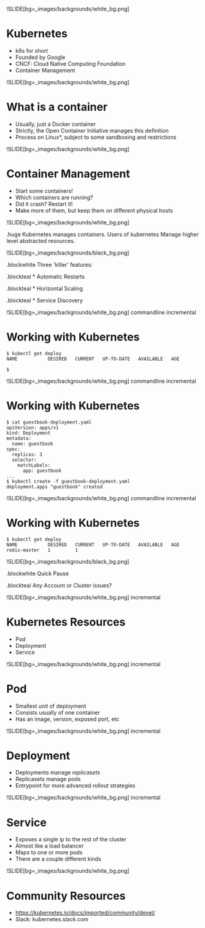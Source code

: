 !SLIDE[bg=_images/backgrounds/white_bg.png]

# Kubernetes

* k8s for short
* Founded by Google
* CNCF: Cloud Native Computing Foundation
* Container Management


!SLIDE[bg=_images/backgrounds/white_bg.png]

# What is a container

* Usually, just a Docker container
* Strictly, the Open Container Initiative manages this definition
* Process on Linux\*, subject to some sandboxing and restrictions

!SLIDE[bg=_images/backgrounds/white_bg.png]

# Container Management

* Start some containers!
* Which containers are running?
* Did it crash? Restart it!
* Make more of them, but keep them on different physical hosts



!SLIDE[bg=_images/backgrounds/white_bg.png]


.huge Kubernetes manages containers. <span class="teal">Users of kubernetes</span> Manage higher level abstracted <span class="teal">resources.</span>


!SLIDE[bg=_images/backgrounds/black_bg.png]

.blockwhite Three 'killer' features:

.blockteal * Automatic Restarts

.blockteal * Horizontal Scaling

.blockteal * Service Discovery


!SLIDE[bg=_images/backgrounds/white_bg.png] commandline incremental

# Working with Kubernetes

    $ kubectl get deploy
    NAME           DESIRED   CURRENT   UP-TO-DATE   AVAILABLE   AGE

    $

!SLIDE[bg=_images/backgrounds/white_bg.png] commandline incremental

# Working with Kubernetes

    $ cat guestbook-deployment.yaml
    apiVersion: apps/v1
    kind: Deployment
    metadata:
      name: guestbook
    spec:
      replicas: 3
      selector:
        matchLabels:
          app: guestbook
    ...
    $ kubectl create -f guestbook-deployment.yaml
    deployment.apps "guestbook" created


!SLIDE[bg=_images/backgrounds/white_bg.png] commandline incremental


# Working with Kubernetes

    $ kubectl get deploy
    NAME           DESIRED   CURRENT   UP-TO-DATE   AVAILABLE   AGE
    redis-master   1         1



!SLIDE[bg=_images/backgrounds/black_bg.png]

.blockwhite Quick Pause

.blockteal Any Account or Cluster issues?



!SLIDE[bg=_images/backgrounds/white_bg.png] incremental


# Kubernetes Resources

* Pod
* Deployment
* Service


!SLIDE[bg=_images/backgrounds/white_bg.png] incremental

# Pod

* Smallest unit of deployment
* Consists usually of one container
* Has an image, version, exposed port, etc


!SLIDE[bg=_images/backgrounds/white_bg.png] incremental

# Deployment

* Deployments manage *replicasets*
* Replicasets manage pods
* Entrypoint for more advanced rollout strategies


!SLIDE[bg=_images/backgrounds/white_bg.png] incremental

# Service

* Exposes a single ip to the rest of the cluster
* Almost like a load balancer
* Maps to one or more pods
* There are a couple different kinds


!SLIDE[bg=_images/backgrounds/white_bg.png]

# Community Resources

* https://kubernetes.io/docs/imported/community/devel/
* Slack: kubernetes.slack.com
